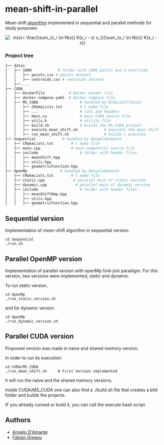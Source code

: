 # mean-shift-in-parallel
Mean shift [algorithm](https://en.wikipedia.org/wiki/Mean_shift) implemented in sequential and parallel methods for study purposes.

<p align=center>
   <img src="https://latex.codecogs.com/gif.latex?\bg_white&space;m(x)=&space;\frac{\sum_{x_i&space;\in&space;N(x)}&space;K(x_i&space;-&space;x)&space;x_i}{\sum_{x_i&space;\in&space;N(x)}&space;K(x_i&space;-&space;x)}" title="m(x)= \frac{\sum_{x_i \in N(x)} K(x_i - x) x_i}{\sum_{x_i \in N(x)} K(x_i - x)}" />
</p>

### Project tree

```bash 
├── datas
│   ├── 1000            # folder with 1000 points and 3 centroids
│   │   ├── points.csv # points dataset
│   │   ├── centroids.csv # centroids dataset
│   ├── ...  
├── CUDA           
│   ├── DockerFile           # Docker manaer file
│   ├── docker-compose.yaml  # Docker compose file
│   ├── MS_CUDA                   # handled by @fabian57fabian
│   │   ├── CMakeLists.txt        # C make file
│   │   ├── ...                   # libs and headers
│   │   ├── main.cu               # main CUDA source file
│   │   ├── utils.h               # utility file
│   │   ├── build.sh              # builds the MS_CUDA project
│   │   ├── execute_mean_shift.sh            # executes the mean shift algo (naive and shared versions)
│   │   ├── run_mean_shift.sh                # builds + executes
├── Sequential            # handled by @AngeloDamante
│   ├── CMakeLists.txt        # C make file
│   ├── main.cpp              # main sequential source file
│   ├── include                   # folder with header files
│   │   ├── meanShift.hpp
│   │   ├── utils.hpp
│   │   ├── geometricFunction.hpp 
├── OpenMp               # handled by @AngeloDamante
│   ├── CMakeLists.txt        # C make file
│   ├── static.cpp             # parallel main of static version
│   ├── dynamic.cpp             # parallel main of dynamic version
│   ├── include                   # folder with header files
│   │   ├── meanShiftOmp.hpp
│   │   ├── utils.hpp
│   │   ├── geometricFunction.hpp 
```


## Sequential version
Implementation of mean-shift algorithm in sequential version.

```
cd Sequential 
./run.sh
```


## Parallel OpenMP version
Implementation of parallel version with openMp fork-join paradigm. For this version, two versions were implemented, <i>static</i> and <i>dynamic</i>.

To run static version,
```
cd OpenMp
./run_static_version.sh
```

and for dynamic version
```
cd OpenMp
./run_dynamic_version.sh
```

## Parallel CUDA version

Proposed version was made in naive and shared memory version.

In order to run its execution:

```
cd CUDA/MS_CUDA
./run_mean_shift.sh     # First Version implemented
```

It will run the naive and the shared memory versions.

Inside CUDA/MS_CUDA one can also find a ./build.sh file that creates a bild folder and builds the projects.

IF you already runned or build it, you can call the execute bash script.

## Authors
+ <a href="https://github.com/AngeloDamante"> Angelo D'Amante </a>
+ <a href="https://github.com/fabian57fabian"> Fabian Greavu </a>

